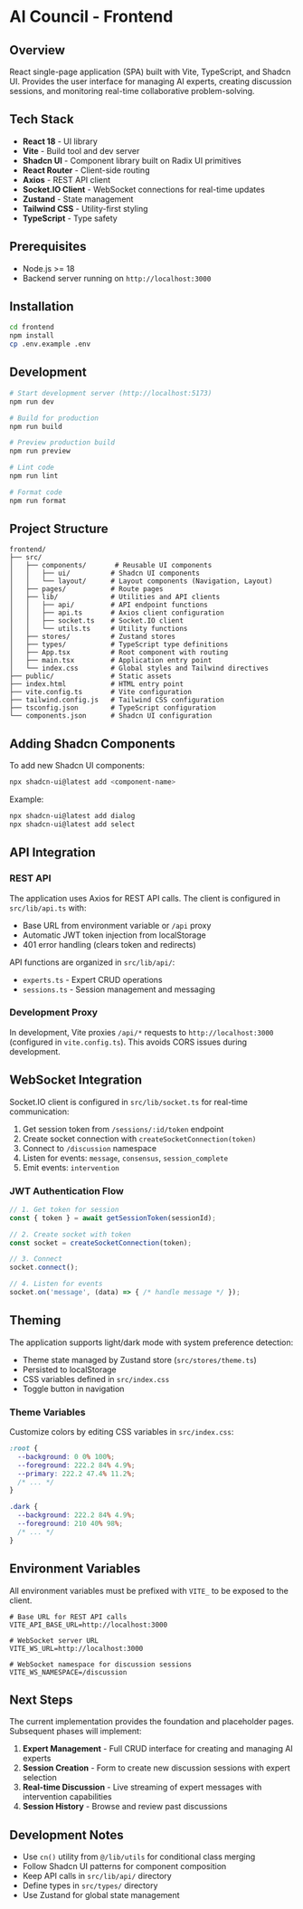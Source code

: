 # AI Council - Frontend

## Overview

React single-page application (SPA) built with Vite, TypeScript, and Shadcn UI. Provides the user interface for managing AI experts, creating discussion sessions, and monitoring real-time collaborative problem-solving.

## Tech Stack

- **React 18** - UI library
- **Vite** - Build tool and dev server
- **Shadcn UI** - Component library built on Radix UI primitives
- **React Router** - Client-side routing
- **Axios** - REST API client
- **Socket.IO Client** - WebSocket connections for real-time updates
- **Zustand** - State management
- **Tailwind CSS** - Utility-first styling
- **TypeScript** - Type safety

## Prerequisites

- Node.js >= 18
- Backend server running on `http://localhost:3000`

## Installation

```bash
cd frontend
npm install
cp .env.example .env
```

## Development

```bash
# Start development server (http://localhost:5173)
npm run dev

# Build for production
npm run build

# Preview production build
npm run preview

# Lint code
npm run lint

# Format code
npm run format
```

## Project Structure

```
frontend/
├── src/
│   ├── components/       # Reusable UI components
│   │   ├── ui/          # Shadcn UI components
│   │   └── layout/      # Layout components (Navigation, Layout)
│   ├── pages/           # Route pages
│   ├── lib/             # Utilities and API clients
│   │   ├── api/         # API endpoint functions
│   │   ├── api.ts       # Axios client configuration
│   │   ├── socket.ts    # Socket.IO client
│   │   └── utils.ts     # Utility functions
│   ├── stores/          # Zustand stores
│   ├── types/           # TypeScript type definitions
│   ├── App.tsx          # Root component with routing
│   ├── main.tsx         # Application entry point
│   └── index.css        # Global styles and Tailwind directives
├── public/              # Static assets
├── index.html           # HTML entry point
├── vite.config.ts       # Vite configuration
├── tailwind.config.js   # Tailwind CSS configuration
├── tsconfig.json        # TypeScript configuration
└── components.json      # Shadcn UI configuration
```

## Adding Shadcn Components

To add new Shadcn UI components:

```bash
npx shadcn-ui@latest add <component-name>
```

Example:
```bash
npx shadcn-ui@latest add dialog
npx shadcn-ui@latest add select
```

## API Integration

### REST API

The application uses Axios for REST API calls. The client is configured in `src/lib/api.ts` with:

- Base URL from environment variable or `/api` proxy
- Automatic JWT token injection from localStorage
- 401 error handling (clears token and redirects)

API functions are organized in `src/lib/api/`:
- `experts.ts` - Expert CRUD operations
- `sessions.ts` - Session management and messaging

### Development Proxy

In development, Vite proxies `/api/*` requests to `http://localhost:3000` (configured in `vite.config.ts`). This avoids CORS issues during development.

## WebSocket Integration

Socket.IO client is configured in `src/lib/socket.ts` for real-time communication:

1. Get session token from `/sessions/:id/token` endpoint
2. Create socket connection with `createSocketConnection(token)`
3. Connect to `/discussion` namespace
4. Listen for events: `message`, `consensus`, `session_complete`
5. Emit events: `intervention`

### JWT Authentication Flow

```typescript
// 1. Get token for session
const { token } = await getSessionToken(sessionId);

// 2. Create socket with token
const socket = createSocketConnection(token);

// 3. Connect
socket.connect();

// 4. Listen for events
socket.on('message', (data) => { /* handle message */ });
```

## Theming

The application supports light/dark mode with system preference detection:

- Theme state managed by Zustand store (`src/stores/theme.ts`)
- Persisted to localStorage
- CSS variables defined in `src/index.css`
- Toggle button in navigation

### Theme Variables

Customize colors by editing CSS variables in `src/index.css`:

```css
:root {
  --background: 0 0% 100%;
  --foreground: 222.2 84% 4.9%;
  --primary: 222.2 47.4% 11.2%;
  /* ... */
}

.dark {
  --background: 222.2 84% 4.9%;
  --foreground: 210 40% 98%;
  /* ... */
}
```

## Environment Variables

All environment variables must be prefixed with `VITE_` to be exposed to the client.

```env
# Base URL for REST API calls
VITE_API_BASE_URL=http://localhost:3000

# WebSocket server URL
VITE_WS_URL=http://localhost:3000

# WebSocket namespace for discussion sessions
VITE_WS_NAMESPACE=/discussion
```

## Next Steps

The current implementation provides the foundation and placeholder pages. Subsequent phases will implement:

1. **Expert Management** - Full CRUD interface for creating and managing AI experts
2. **Session Creation** - Form to create new discussion sessions with expert selection
3. **Real-time Discussion** - Live streaming of expert messages with intervention capabilities
4. **Session History** - Browse and review past discussions

## Development Notes

- Use `cn()` utility from `@/lib/utils` for conditional class merging
- Follow Shadcn UI patterns for component composition
- Keep API calls in `src/lib/api/` directory
- Define types in `src/types/` directory
- Use Zustand for global state management

